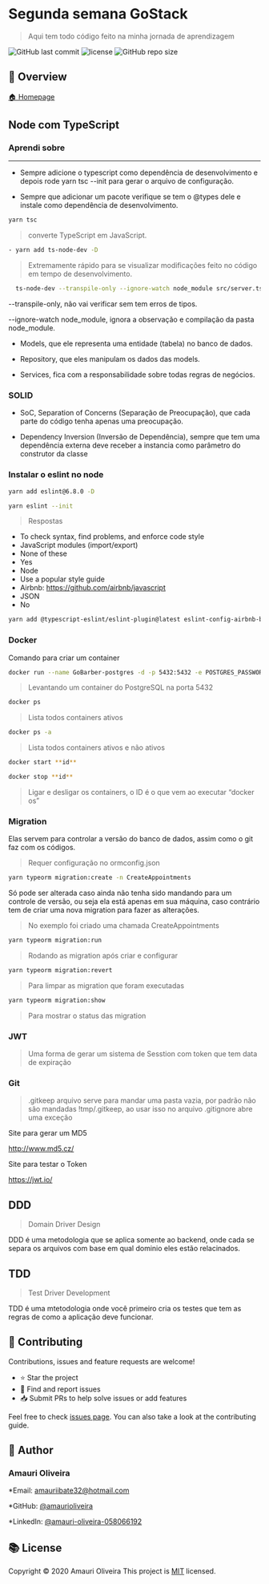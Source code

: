 # Segunda semana GoStack

> Aqui tem todo código feito na minha jornada de aprendizagem

![GitHub last commit](https://img.shields.io/github/last-commit/amaurioliveira/Segunda-Semana-GoStack)
![license](https://img.shields.io/github/license/amaurioliveira/Segunda-Semana-GoStack)
![GitHub repo size](https://img.shields.io/github/repo-size/amaurioliveira/Segunda-Semana-GoStack)

## :telescope: Overview

  [🏠 Homepage](https://github.com/AmauriOliveira/Segunda-Semana-GoStackk)

## Node com TypeScript

### Aprendi sobre

----

- Sempre adicione o typescript como dependência de desenvolvimento e depois rode yarn tsc --init para gerar o arquivo de configuração.

- Sempre que adicionar um pacote verifique se tem o @types dele e instale como dependência de desenvolvimento.

```bash
yarn tsc
```

  > converte TypeScript em JavaScript.

```bash
- yarn add ts-node-dev -D
```

  > Extremamente rápido para se visualizar modificações feito no código em tempo de desenvolvimento.

```bash
  ts-node-dev --transpile-only --ignore-watch node_module src/server.ts
```

 --transpile-only, não vai verificar sem tem erros de tipos.

 --ignore-watch node_module, ignora a observação e compilação da pasta node_module.

- Models, que ele representa uma entidade (tabela) no banco de dados.

- Repository, que eles manipulam os dados das models.

- Services, fica com a responsabilidade sobre todas regras de negócios.

### SOLID

- SoC, Separation of Concerns (Separação de Preocupação), que cada parte do código tenha apenas uma preocupação.

- Dependency Inversion (Inversão de Dependência), sempre que tem uma dependência externa deve receber a instancia como parâmetro do construtor da classe

### Instalar o eslint no node

```bash
yarn add eslint@6.8.0 -D
```

```bash
yarn eslint --init
```

> Respostas

- To check syntax, find problems, and enforce code style
- JavaScript modules (import/export)
- None of these
- Yes
- Node
- Use a popular style guide
- Airbnb: https://github.com/airbnb/javascript
- JSON
- No

```bash
yarn add @typescript-eslint/eslint-plugin@latest eslint-config-airbnb-base@latest eslint-plugin-import@^2.21.2 @typescript-eslint/parser@latest -D
```

### Docker

Comando para criar um container

```bash
docker run --name GoBarber-postgres -d -p 5432:5432 -e POSTGRES_PASSWORD=amauri32 postgres
```

>Levantando um container do PostgreSQL na porta 5432

```bash
docker ps
```

>Lista todos containers ativos

```bash
docker ps -a
```

>Lista todos containers ativos e não ativos

```bash
docker start **id**
```

```bash
docker stop **id**
```

>Ligar e desligar os containers, o ID é o que vem ao executar “docker os”

### Migration

Elas servem para controlar a versão do banco de dados, assim como o git faz com os códigos.

>Requer configuração no ormconfig.json

```bash
yarn typeorm migration:create -n CreateAppointments
```

Só pode ser alterada caso ainda não tenha sido mandando para um controle de versão, ou seja ela está apenas em sua máquina, caso contrário tem de criar uma nova migration para fazer as alterações.

>No exemplo foi criado uma chamada CreateAppointments

```bash
yarn typeorm migration:run
```

>Rodando as migration após criar e configurar

```bash
yarn typeorm migration:revert
```

>Para limpar as migration que foram executadas

```bash
yarn typeorm migration:show
```

>Para mostrar o status das migration

### JWT

>Uma forma de gerar um sistema de Sesstion com token que tem data de expiração

### Git

>.gitkeep arquivo serve para mandar uma pasta vazia, por padrão não são mandadas
>!tmp/.gitkeep, ao usar isso no arquivo .gitignore abre uma exceção

Site para gerar um MD5

<http://www.md5.cz/>

Site para testar o Token

<https://jwt.io/>

## DDD

>Domain Driver Design

DDD é uma metodologia que se aplica somente ao backend, onde cada se separa os arquivos com base em qual dominio eles estão relacinados.

## TDD

> Test Driver Development

TDD é uma mtetodologia onde você primeiro cria os testes que tem as regras de como a aplicação deve funcionar.

## :star2: Contributing

Contributions, issues and feature requests are welcome!

- ⭐️ Star the project
- 🐛 Find and report issues
- 📥 Submit PRs to help solve issues or add features

Feel free to check [issues page](https://github.com/amaurioliveira/Segunda-Semana-GoStack/issues). You can also take a look at the contributing guide.

## :bow: Author

### Amauri Oliveira

*Email: amauriibate32@hotmail.com

*GitHub: [@amaurioliveira](https://github.com/amaurioliveira)

*LinkedIn: [@amauri-oliveira-058066192](https://linkedin.com/in/amauri-oliveira-058066192)

## :books: License

Copyright © 2020 Amauri Oliveira
This project is [MIT](license) licensed.
